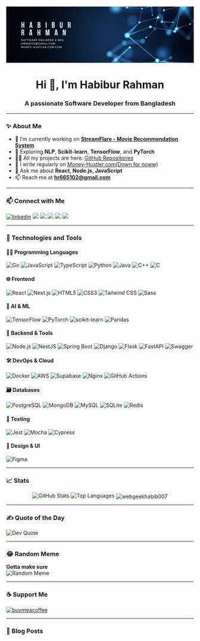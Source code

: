 ![logo](https://github.com/webgeekhabib007/webgeekhabib007/blob/main/GithubBanner.png)

<h1 align="center">Hi 👋, I'm Habibur Rahman</h1>
<h3 align="center">A passionate Software Developer from Bangladesh</h3>

---

### ✨ About Me

- 🔭 I’m currently working on [**StreamFlare - Movie Recommendation System**](https://github.com/webgeekhabib007/StreamFlare)
- 🌱 Exploring **NLP**, **Scikit-learn**, **TensorFlow**, and **PyTorch**
- 👨‍💻 All my projects are here: [GitHub Repositories](https://github.com/webgeekhabib007?tab=repositories)
- 📝 I write regularly on [Money-Hustler.com(Down for noww)](https://money-hustler.com)
- 💬 Ask me about **React, Node.js, JavaScript**
- 📫 Reach me at **hr665102@gmail.com**

---

### 📫 Connect with Me

<p align="left">
  <a href="https://linkedin.com/in/habibur-rahman098" target="blank"><img src="https://img.shields.io/badge/LinkedIn-blue?logo=linkedin&logoColor=white" alt="linkedin" /></a>
  <a href="https://dev.to/webgeekhabib007" target="blank"><img src="https://img.shields.io/badge/Dev.to-black?logo=dev.to&logoColor=white" /></a>
  <a href="https://medium.com/@webgeekhabib007" target="blank"><img src="https://img.shields.io/badge/Medium-black?logo=medium&logoColor=white" /></a>
  <a href="https://www.codechef.com/users/habib036" target="blank"><img src="https://img.shields.io/badge/CodeChef-5B4638?logo=codechef&logoColor=white" /></a>
  <a href="https://codeforces.com/profile/black_coder007" target="blank"><img src="https://img.shields.io/badge/Codeforces-1F8ACB?logo=codeforces&logoColor=white" /></a>
  <a href="https://leetcode.com/hr665102/" target="blank"><img src="https://img.shields.io/badge/LeetCode-black?logo=leetcode&logoColor=yellow" /></a>
</p>

---

### 🔧 Technologies and Tools

#### 👨‍💻 Programming Languages  
![Go](https://img.shields.io/badge/-Go-00ADD8?logo=go&logoColor=white)
![JavaScript](https://img.shields.io/badge/-JavaScript-F7DF1E?logo=javascript&logoColor=black)
![TypeScript](https://img.shields.io/badge/-TypeScript-3178C6?logo=typescript&logoColor=white)
![Python](https://img.shields.io/badge/-Python-3776AB?logo=python&logoColor=white)
![Java](https://img.shields.io/badge/-Java-007396?logo=java&logoColor=white)
![C++](https://img.shields.io/badge/-C++-00599C?logo=c%2B%2B&logoColor=white)
![C](https://img.shields.io/badge/-C-A8B9CC?logo=c&logoColor=black)

#### 🌐 Frontend  
![React](https://img.shields.io/badge/-React-20232A?logo=react&logoColor=61DAFB)
![Next.js](https://img.shields.io/badge/-Next.js-000000?logo=next.js&logoColor=white)
![HTML5](https://img.shields.io/badge/-HTML5-E34F26?logo=html5&logoColor=white)
![CSS3](https://img.shields.io/badge/-CSS3-1572B6?logo=css3&logoColor=white)
![Tailwind CSS](https://img.shields.io/badge/-Tailwind-06B6D4?logo=tailwind-css&logoColor=white)
![Sass](https://img.shields.io/badge/-Sass-CC6699?logo=sass&logoColor=white)

#### 🧠 AI & ML  
![TensorFlow](https://img.shields.io/badge/-TensorFlow-FF6F00?logo=tensorflow&logoColor=white)
![PyTorch](https://img.shields.io/badge/-PyTorch-EE4C2C?logo=pytorch&logoColor=white)
![scikit-learn](https://img.shields.io/badge/-scikit--learn-F7931E?logo=scikit-learn&logoColor=white)
![Pandas](https://img.shields.io/badge/-Pandas-150458?logo=pandas&logoColor=white)

#### 🧰 Backend & Tools  
![Node.js](https://img.shields.io/badge/-Node.js-339933?logo=node.js&logoColor=white)
![NestJS](https://img.shields.io/badge/-NestJS-E0234E?logo=nestjs&logoColor=white)
![Spring Boot](https://img.shields.io/badge/-Spring%20Boot-6DB33F?logo=spring-boot&logoColor=white)
![Django](https://img.shields.io/badge/-Django-092E20?logo=django&logoColor=white)
![Flask](https://img.shields.io/badge/-Flask-000000?logo=flask&logoColor=white)
![FastAPI](https://img.shields.io/badge/-FastAPI-009688?logo=fastapi&logoColor=white)
![Swagger](https://img.shields.io/badge/-Swagger-85EA2D?logo=swagger&logoColor=black)

#### 🛠️ DevOps & Cloud  
![Docker](https://img.shields.io/badge/-Docker-2496ED?logo=docker&logoColor=white)
![AWS](https://img.shields.io/badge/-AWS-232F3E?logo=amazon-aws&logoColor=white)
![Supabase](https://img.shields.io/badge/-Supabase-3ECF8E?logo=supabase&logoColor=white)
![Nginx](https://img.shields.io/badge/-Nginx-009639?logo=nginx&logoColor=white)
![GitHub Actions](https://img.shields.io/badge/-GitHub%20Actions-2088FF?logo=github-actions&logoColor=white)

#### 🗃️ Databases  
![PostgreSQL](https://img.shields.io/badge/-PostgreSQL-4169E1?logo=postgresql&logoColor=white)
![MongoDB](https://img.shields.io/badge/-MongoDB-47A248?logo=mongodb&logoColor=white)
![MySQL](https://img.shields.io/badge/-MySQL-4479A1?logo=mysql&logoColor=white)
![SQLite](https://img.shields.io/badge/-SQLite-003B57?logo=sqlite&logoColor=white)
![Redis](https://img.shields.io/badge/-Redis-DC382D?logo=redis&logoColor=white)

#### 🧪 Testing  
![Jest](https://img.shields.io/badge/-Jest-C21325?logo=jest&logoColor=white)
![Mocha](https://img.shields.io/badge/-Mocha-8D6748?logo=mocha&logoColor=white)
![Cypress](https://img.shields.io/badge/-Cypress-17202C?logo=cypress&logoColor=white)

#### 🎨 Design & UI  
![Figma](https://img.shields.io/badge/-Figma-F24E1E?logo=figma&logoColor=white)

---

### 📈 Stats

<p align="center">
  <img src="https://github-readme-stats.vercel.app/api?username=webgeekhabib007&show_icons=true&locale=en" alt="GitHub Stats" />
  <img src="https://github-readme-stats.vercel.app/api/top-langs/?username=webgeekhabib007&layout=compact&hide_border=true" alt="Top Languages" />
  <img align="center" src="https://github-readme-streak-stats.herokuapp.com/?user=webgeekhabib007&" alt="webgeekhabib007" />
</p>

---

### ✍️ Quote of the Day

![Dev Quote](https://quotes-github-readme.vercel.app/api?type=horizontal&theme=radical)

---

### 😂 Random Meme

<!-- MEME-START -->
**Gotta make sure**  
<img src="https://preview.redd.it/yeuupefrrptf1.png?width=640&crop=smart&auto=webp&s=008df963d485a0f818f661bc2346e675cbbbfc09" alt="Random Meme" width="500"/>
<!-- MEME-END -->

---

### ☕ Support Me

<a href="https://www.buymeacoffee.com/habib036">
  <img src="https://cdn.buymeacoffee.com/buttons/v2/default-yellow.png" height="50" width="210" alt="buymeacoffee" />
</a>

---

### 📰 Blog Posts
<!-- BLOG-POST-LIST:START -->
<!-- BLOG-POST-LIST:END -->
